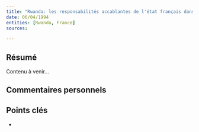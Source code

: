 ```yaml
---
title: "Rwanda: les responsabilités accablantes de l'état français dans le génocide"
date: 06/04/1994
entities: [Rwanda, France]
sources:

---
```


## Résumé
Contenu à venir…

## Commentaires personnels

## Points clés
- 
